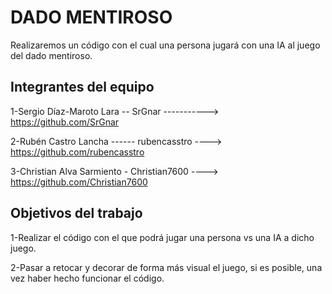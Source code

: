 # DADO MENTIROSO

Realizaremos un código con el cual una persona jugará con una IA al juego del dado mentiroso.

## Integrantes del equipo

 1-Sergio Díaz-Maroto Lara -- SrGnar -----------> https://github.com/SrGnar  
 
 2-Rubén Castro Lancha ------ rubencasstro ----> https://github.com/rubencasstro      
 
 3-Christian Alva Sarmiento - Christian7600 ----> https://github.com/Christian7600

## Objetivos del trabajo

 1-Realizar el código con el que podrá jugar una persona vs una IA a dicho juego.  
 
 2-Pasar a retocar y decorar de forma más visual el juego, si es posible, una vez haber hecho funcionar el código.
 
